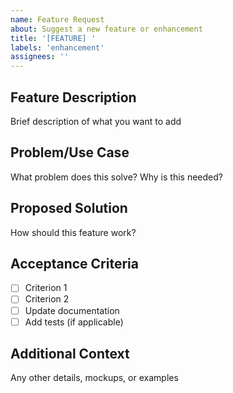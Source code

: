```yaml
---
name: Feature Request
about: Suggest a new feature or enhancement
title: '[FEATURE] '
labels: 'enhancement'
assignees: ''
---
```


## Feature Description
Brief description of what you want to add

## Problem/Use Case
What problem does this solve? Why is this needed?

## Proposed Solution
How should this feature work?

## Acceptance Criteria
- [ ] Criterion 1
- [ ] Criterion 2
- [ ] Update documentation
- [ ] Add tests (if applicable)

## Additional Context
Any other details, mockups, or examples
